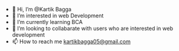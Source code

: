 - 👋 Hi, I’m @Kartik Bagga
- 👀 I’m interested in web Development
- 🌱 I’m currently learning BCA
- 💞️ I’m looking to collabarate with users who are interested in web development
- 📫 How to reach me kartikbagga05@gmail.com

<!---
8779266562/8779266562 is a ✨ special ✨ repository because its `README.md` (this file) appears on your GitHub profile.
You can click the Preview link to take a look at your changes.
--->
